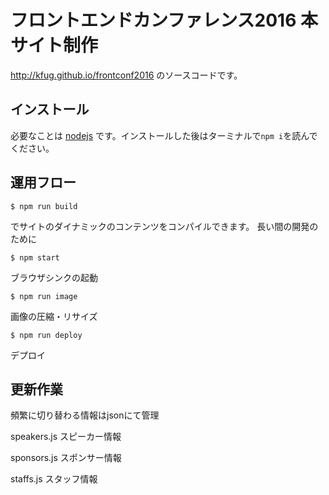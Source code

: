 # フロントエンドカンファレンス2016 本サイト制作

http://kfug.github.io/frontconf2016 のソースコードです。

## インストール

必要なことは [nodejs](https://nodejs.org/en/) です。インストールした後はターミナルで`npm i`を読んでください。

## 運用フロー

````
$ npm run build
````

でサイトのダイナミックのコンテンツをコンパイルできます。
長い間の開発のために

````
$ npm start
````

ブラウザシンクの起動

````
$ npm run image
````

画像の圧縮・リサイズ

````
$ npm run deploy
````

デプロイ

## 更新作業

頻繁に切り替わる情報はjsonにて管理

speakers.js スピーカー情報

sponsors.js スポンサー情報

staffs.js スタッフ情報
